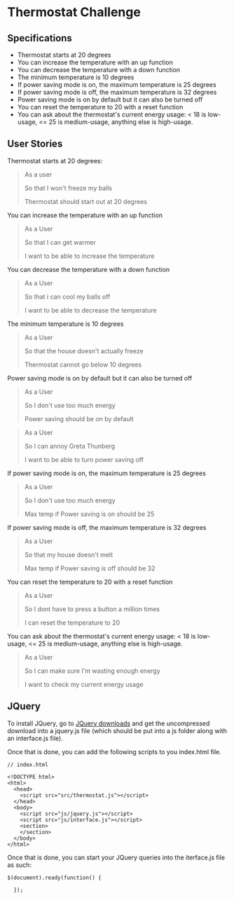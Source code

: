 # Thermostat Challenge

## Specifications

* Thermostat starts at 20 degrees
* You can increase the temperature with an up function
* You can decrease the temperature with a down function
* The minimum temperature is 10 degrees
* If power saving mode is on, the maximum temperature is 25 degrees
* If power saving mode is off, the maximum temperature is 32 degrees
* Power saving mode is on by default but it can also be turned off
* You can reset the temperature to 20 with a reset function
* You can ask about the thermostat's current energy usage: < 18 is
low-usage, <= 25 is medium-usage, anything else is high-usage.

## User Stories

Thermostat starts at 20 degrees:

> As a user
>
> So that I won't freeze my balls
>
> Thermostat should start out at 20 degrees

You can increase the temperature with an up function

>As a User
>
>So that I can get warmer
>
>I want to be able to increase the temperature

You can decrease the temperature with a down function

>As a User
>
>So that i can cool my balls off
>
>I want to be able to decrease the temperature

The minimum temperature is 10 degrees

>As a User
>
>So that the house doesn't actually freeze
>
>Thermostat cannot go below 10 degrees

Power saving mode is on by default but it can also be turned off

> As a User
>
> So I don't use too much energy
>
> Power saving should be on by default

> As a User
>
> So I can annoy Greta Thunberg
>
> I want to be able to turn power saving off

If power saving mode is on, the maximum temperature is 25 degrees

> As a User
>
> So I don't use too much energy
>
> Max temp if Power saving is on should be 25

If power saving mode is off, the maximum temperature is 32 degrees

> As a User
>
> So that my house doesn't melt
>
> Max temp if Power saving is off should be 32

You can reset the temperature to 20 with a reset function

> As a User
>
> So I dont have to press a button a million times
>
> I can reset the temperature to 20

You can ask about the thermostat's current energy usage: < 18 is low-usage, <= 25 is medium-usage, anything else is high-usage.

> As a User
>
> So I can make sure I'm wasting enough energy
>
> I want to check my current energy usage

## JQuery

To install JQuery, go to [JQuery downloads](https://jquery.com/download/) and get the uncompressed download into a jquery.js file (which should be put into a js folder along with an interface.js file).

Once that is done, you can add the following scripts to you index.html file.

```
// index.html

<!DOCTYPE html>
<html>
  <head>
    <script src="src/thermostat.js"></script>
  </head>
  <body>
    <script src="js/jquery.js"></script>
    <script src="js/interface.js"></script>
    <section>
    </section>
  </body>
</html>
```
Once that is done, you can start your JQuery queries into the iterface.js file as such:

```
$(document).ready(function() {

  });
```

